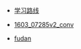 * [学习路线](./deepStudyByAi/学习路线.md)
* [1603_07285v2_conv](./1603_07285v2_conv/1603_07285v2_conv.md)
* [fudan](./fudan/fudan.md)

  <!-- * [学习路线](./deepStudyByAi/学习路线.md) -->


